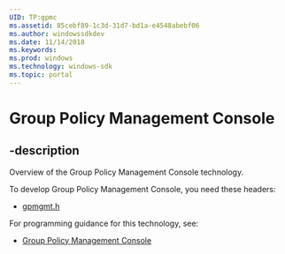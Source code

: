 ```yaml
---
UID: TP:gpmc
ms.assetid: 85cebf89-1c3d-31d7-bd1a-e4548abebf06
ms.author: windowssdkdev
ms.date: 11/14/2018
ms.keywords: 
ms.prod: windows
ms.technology: windows-sdk
ms.topic: portal
---
```


# Group Policy Management Console

## -description

Overview of the Group Policy Management Console technology.

To develop Group Policy Management Console, you need these headers:

 * [gpmgmt.h](../gpmgmt/index.md)

For programming guidance for this technology, see:
* [Group Policy Management Console](/windows/desktop/gpmc)

